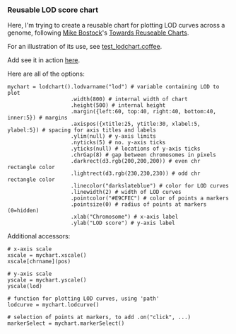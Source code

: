 ### Reusable LOD score chart

Here, I'm trying to create a reusable chart for plotting LOD curves
across a genome, following
[Mike Bostock](http://bost.ocks.org/mike)'s
[Towards Reuseable Charts](http://bost.ocks.org/mike/chart/).

For an illustration of its use, see [test_lodchart.coffee](https://github.com/kbroman/d3examples/blob/master/lodchart/test_lodchart.coffee).

Add see it in action [here](http://www.biostat.wisc.edu/~kbroman/D3/lodchart).

Here are all of the options:

    mychart = lodchart().lodvarname("lod") # variable containing LOD to plot
                        .width(800) # internal width of chart
                        .height(500) # internal height
                        .margin({left:60, top:40, right:40, bottom:40, inner:5}) # margins
                        .axispos({xtitle:25, ytitle:30, xlabel:5, ylabel:5}) # spacing for axis titles and labels
                        .ylim(null) # y-axis limits
                        .nyticks(5) # no. y-axis ticks
                        .yticks(null) # locations of y-axis ticks
                        .chrGap(8) # gap between chromosomes in pixels
                        .darkrect(d3.rgb(200,200,200)) # even chr rectangle color
                        .lightrect(d3.rgb(230,230,230)) # odd chr rectangle color
                        .linecolor("darkslateblue") # color for LOD curves
                        .linewidth(2) # width of LOD curves
                        .pointcolor("#E9CFEC") # color of points a markers
                        .pointsize(0) # radius of points at markers (0=hidden)
                        .xlab("Chromosome") # x-axis label
                        .ylab("LOD score") # y-axis label

Additional accessors:

    # x-axis scale
    xscale = mychart.xscale()
    xscale[chrname](pos)
    
    # y-axis scale
    yscale = mychart.yscale()
    yscale(lod)
    
    # function for plotting LOD curves, using 'path'
    lodcurve = mychart.lodcurve()

    # selection of points at markers, to add .on("click", ...)
    markerSelect = mychart.markerSelect()
    
